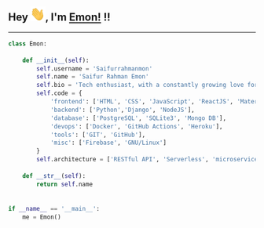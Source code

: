 ## Hey <img src="https://raw.githubusercontent.com/parth-27/parth-27/master/Hi.gif" width="30px">, I'm [Emon!](https://github.com/Saifurrahmanemon) !!

</h2>

<hr/>

```python
class Emon:

    def __init__(self):
        self.username = 'Saifurrahmanmon'
        self.name = 'Saifur Rahman Emon'
        self.bio = 'Tech enthusiast, with a constantly growing love for languages. Loves to work as a team and learn new tech' 
        self.code = {
            'frontend': ['HTML', 'CSS', 'JavaScript', 'ReactJS', 'Material UI' 'Boostrap', 'TailWind'],
            'backend': ['Python','Django', 'NodeJS'],
            'database': ['PostgreSQL', 'SQLite3', 'Mongo DB'],
            'devops': ['Docker', 'GitHub Actions', 'Heroku'],
            'tools': ['GIT', 'GitHub'],
            'misc': ['Firebase', 'GNU/Linux']
        }
        self.architecture = ['RESTful API', 'Serverless', 'microservices']

    def __str__(self):
        return self.name


if __name__ == '__main__':
    me = Emon()

